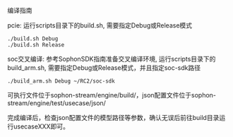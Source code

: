 编译指南

pcie: 运行scripts目录下的build.sh, 需要指定Debug或Release模式
```
./build.sh Debug
./build.sh Release
```

soc交叉编译: 参考SophonSDK指南准备交叉编译环境, 运行scripts目录下的build_arm.sh, 需要指定Debug或Release模式，并且指定soc-sdk路径
```
./build_arm.sh Debug ~/RC2/soc-sdk
```

可执行文件位于sophon-stream/engine/build/，json配置文件位于sophon-stream/engine/test/usecase/json/

完成编译后，检查json配置文件的模型路径等参数，确认无误后前往build目录运行usecaseXXX即可。